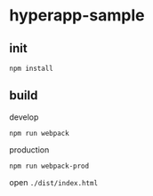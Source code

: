 # hyperapp-sample

## init
```
npm install
```

## build

develop

```
npm run webpack
```

production
```
npm run webpack-prod
```

open `./dist/index.html`

